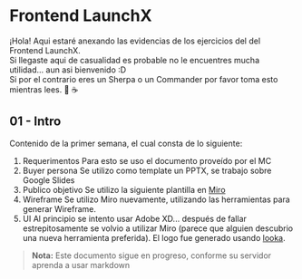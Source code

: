 # Frontend LaunchX
¡Hola! Aqui estaré anexando las evidencias de los ejercicios del del Frontend LaunchX.   
Si llegaste aqui de casualidad es probable no le encuentres mucha utilidad... aun asi bienvenido :D  
Si por el contrario eres un Sherpa o un Commander por favor toma esto mientras lees. 🍪 ☕

## 01 - Intro
Contenido de la primer semana, el cual consta de lo siguiente:

1. Requerimentos
Para esto se uso el documento proveído por el MC
2. Buyer persona
Se utilizo como template un PPTX, se trabajo sobre Google Slides
3. Publico objetivo
Se utilizo la siguiente plantilla en [Miro](https://miro.com/es/plantillas/publico-objetivo/)
4. Wireframe
Se utilizo Miro nuevamente, utilizando las herramientas para generar Wireframe.
5. UI
Al principio se intento usar Adobe XD... después de fallar estrepitosamente se volvio a utilizar Miro (parece que alguien descubrio una nueva herramienta preferida). El logo fue generado usando [looka](https://looka.com/logo-maker/).

> **Nota:** Este documento sigue en progreso, conforme su servidor aprenda a usar markdown
